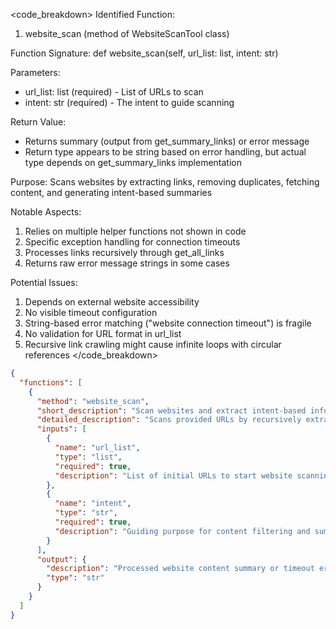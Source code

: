 

<code_breakdown>
Identified Function:
1. website_scan (method of WebsiteScanTool class)

Function Signature:
def website_scan(self, url_list: list, intent: str)

Parameters:
- url_list: list (required) - List of URLs to scan
- intent: str (required) - The intent to guide scanning

Return Value:
- Returns summary (output from get_summary_links) or error message
- Return type appears to be string based on error handling, but actual type depends on get_summary_links implementation

Purpose:
Scans websites by extracting links, removing duplicates, fetching content, and generating intent-based summaries

Notable Aspects:
1. Relies on multiple helper functions not shown in code
2. Specific exception handling for connection timeouts
3. Processes links recursively through get_all_links
4. Returns raw error message strings in some cases

Potential Issues:
1. Depends on external website accessibility
2. No visible timeout configuration
3. String-based error matching ("website connection timeout") is fragile
4. No validation for URL format in url_list
5. Recursive link crawling might cause infinite loops with circular references
</code_breakdown>

```json
{
  "functions": [
    {
      "method": "website_scan",
      "short_description": "Scan websites and extract intent-based information",
      "detailed_description": "Scans provided URLs by recursively extracting all links, removing duplicates, fetching content, and generating a summary filtered by specified intent. Handles website connection timeouts explicitly while propagating other errors.",
      "inputs": [
        {
          "name": "url_list",
          "type": "list",
          "required": true,
          "description": "List of initial URLs to start website scanning from"
        },
        {
          "name": "intent",
          "type": "str",
          "required": true,
          "description": "Guiding purpose for content filtering and summarization"
        }
      ],
      "output": {
        "description": "Processed website content summary or timeout error message",
        "type": "str"
      }
    }
  ]
}
```